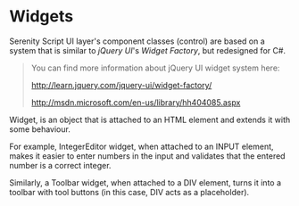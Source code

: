 # Widgets

Serenity Script UI layer's component classes (control) are based on a system that is similar to *jQuery UI*'s *Widget Factory*, but redesigned for C#.

> You can find more information about jQuery UI widget system here:
>
> http://learn.jquery.com/jquery-ui/widget-factory/
>
> http://msdn.microsoft.com/en-us/library/hh404085.aspx

Widget, is an object that is attached to an HTML element and extends it with some behaviour.

For example, IntegerEditor widget, when attached to an INPUT element, makes it easier to enter numbers in the input and validates that the entered number is a correct integer.

Similarly, a Toolbar widget, when attached to a DIV element, turns it into a toolbar with tool buttons (in this case, DIV acts as a placeholder).

